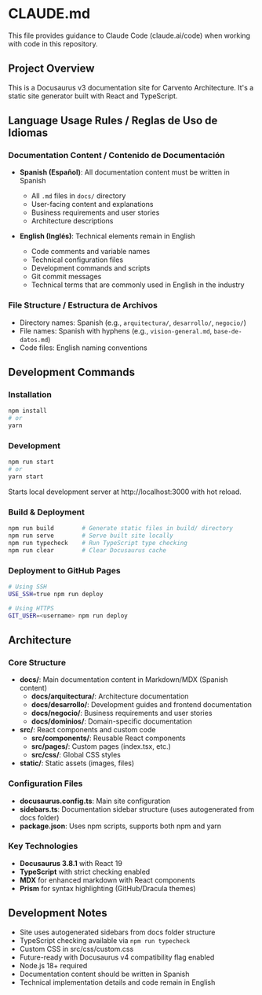 # CLAUDE.md

This file provides guidance to Claude Code (claude.ai/code) when working with code in this repository.

## Project Overview

This is a Docusaurus v3 documentation site for Carvento Architecture. It's a static site generator built with React and TypeScript.

## Language Usage Rules / Reglas de Uso de Idiomas

### Documentation Content / Contenido de Documentación
- **Spanish (Español)**: All documentation content must be written in Spanish
  - All `.md` files in `docs/` directory
  - User-facing content and explanations
  - Business requirements and user stories
  - Architecture descriptions

- **English (Inglés)**: Technical elements remain in English
  - Code comments and variable names
  - Technical configuration files
  - Development commands and scripts
  - Git commit messages
  - Technical terms that are commonly used in English in the industry

### File Structure / Estructura de Archivos
- Directory names: Spanish (e.g., `arquitectura/`, `desarrollo/`, `negocio/`)
- File names: Spanish with hyphens (e.g., `vision-general.md`, `base-de-datos.md`)
- Code files: English naming conventions

## Development Commands

### Installation
```bash
npm install
# or
yarn
```

### Development
```bash
npm run start
# or
yarn start
```
Starts local development server at http://localhost:3000 with hot reload.

### Build & Deployment
```bash
npm run build        # Generate static files in build/ directory
npm run serve        # Serve built site locally
npm run typecheck    # Run TypeScript type checking
npm run clear        # Clear Docusaurus cache
```

### Deployment to GitHub Pages
```bash
# Using SSH
USE_SSH=true npm run deploy

# Using HTTPS
GIT_USER=<username> npm run deploy
```

## Architecture

### Core Structure
- **docs/**: Main documentation content in Markdown/MDX (Spanish content)
  - **docs/arquitectura/**: Architecture documentation
  - **docs/desarrollo/**: Development guides and frontend documentation
  - **docs/negocio/**: Business requirements and user stories
  - **docs/dominios/**: Domain-specific documentation
- **src/**: React components and custom code
  - **src/components/**: Reusable React components
  - **src/pages/**: Custom pages (index.tsx, etc.)
  - **src/css/**: Global CSS styles
- **static/**: Static assets (images, files)

### Configuration Files
- **docusaurus.config.ts**: Main site configuration
- **sidebars.ts**: Documentation sidebar structure (uses autogenerated from docs folder)
- **package.json**: Uses npm scripts, supports both npm and yarn

### Key Technologies
- **Docusaurus 3.8.1** with React 19
- **TypeScript** with strict checking enabled
- **MDX** for enhanced markdown with React components
- **Prism** for syntax highlighting (GitHub/Dracula themes)

## Development Notes

- Site uses autogenerated sidebars from docs folder structure
- TypeScript checking available via `npm run typecheck`
- Custom CSS in src/css/custom.css
- Future-ready with Docusaurus v4 compatibility flag enabled
- Node.js 18+ required
- Documentation content should be written in Spanish
- Technical implementation details and code remain in English